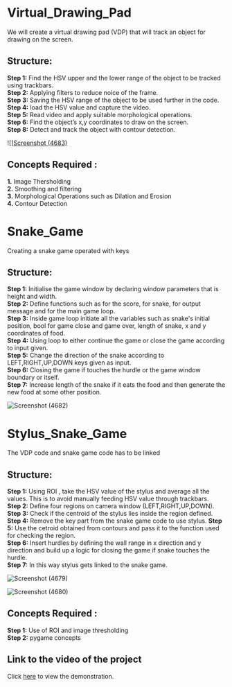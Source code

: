 # Virtual_Drawing_Pad
We will create a virtual drawing pad (VDP) that will track an object for drawing on the screen. 

## Structure: 
**Step 1:** Find the HSV upper and the lower range of the object to be tracked using trackbars.   
**Step 2:** Applying filters to reduce noice of the frame.  
**Step 3:** Saving the HSV range of the object to be used further in the code.   
**Step 4:** load the HSV value and capture the video.  
**Step 5:** Read video and apply suitable morphological operations.   
**Step 6:** Find the object’s x,y coordinates to draw on the screen.  
**Step 8:** Detect and track the object with contour detection.  

![][Screenshot (4683)](https://user-images.githubusercontent.com/88222317/136737452-e78d8dbe-fcbf-4203-8728-8dd554ae466b.png=250x250)



## Concepts Required :
**1.** Image Thersholding   
**2.** Smoothing and filtering   
**3.** Morphological Operations such as Dilation and Erosion  
**4.** Contour Detection  


# Snake_Game 
Creating a snake game operated with keys 

## Structure:   
**Step 1:** Initialise the game window by declaring window parameters that is height and width.  
**Step 2:** Define functions such as for the score, for snake, for output message and for the main game loop.  
**Step 3:** Inside game loop initiate all the variables such as snake's initial position, bool for game close and game over,
length of snake, x and y coordinates of food.   
**Step 4:** Using loop to either continue the game or close the game according to input given.  
**Step 5:** Change the direction of the snake according to LEFT,RIGHT,UP,DOWN keys given as input.  
**Step 6:** Closing the game if touches the hurdle or the game window boundary or itself.  
**Step 7:** Increase length of the snake if it eats the food and then generate the new food at some other position.  

![Screenshot (4682)](https://user-images.githubusercontent.com/88222317/136739895-f3aaedca-1608-44f1-86f3-f5e8fc3c2340.png)


# Stylus_Snake_Game  
The VDP code and snake game code has to be linked

## Structure:  
**Step 1:** Using ROI , take the HSV value of the stylus and average all the values. This is to avoid manually feeding HSV value through trackbars.  
**Step 2:** Define four regions on camera window (LEFT,RIGHT,UP,DOWN).  
**Step 3:** Check if the centroid of the stylus lies inside the region defined. 
**Step 4:** Remove the key part from the snake game code to use stylus.
**Step 5:** Use the cetroid obtained from contours and pass it to the function used for checking the region.  
**Step 6:** Insert hurdles by defining the wall range in x direction and y direction and build up a logic for closing the game if snake touches the hurdle.  
**Step 7:** In this way stylus gets linked to the snake game.

![Screenshot (4679)](https://user-images.githubusercontent.com/88222317/136739953-27fbf93c-10e5-4714-b830-85949ca8bee8.png)

![Screenshot (4680)](https://user-images.githubusercontent.com/88222317/136740038-152f74c1-1149-4f84-98fe-baf86739c25e.png)

## Concepts Required :
**Step 1:** Use of ROI and image thresholding  
**Step 2:** pygame concepts   


## Link to the video of the project
Click [here](https://drive.google.com/drive/folders/1QKNdxNRJIFjskXf8WHzYAuR21d4I_RGY?usp=sharing) to view the demonstration. 
